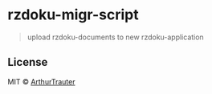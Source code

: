 # rzdoku-migr-script
> upload rzdoku-documents to new rzdoku-application


## License

MIT © [ArthurTrauter](https://github.com/ArthurTrauter)
